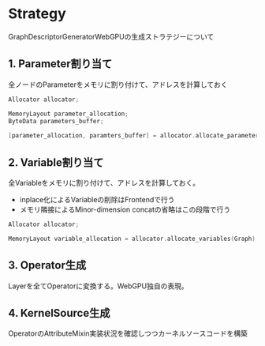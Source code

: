 # Strategy

GraphDescriptorGeneratorWebGPUの生成ストラテジーについて

## 1. Parameter割り当て

全ノードのParameterをメモリに割り付けて、アドレスを計算しておく

```cpp
Allocator allocator;

MemoryLayout parameter_allocation;
ByteData parameters_buffer;
 
[parameter_allocation, paramters_buffer] = allocator.allocate_parameters(Graph);
```

## 2. Variable割り当て

全Variableをメモリに割り付けて、アドレスを計算しておく。

- inplace化によるVariableの削除はFrontendで行う
- メモリ隣接によるMinor-dimension concatの省略はこの段階で行う

```cpp
Allocator allocator;

MemoryLayout variable_allocation = allocator.allocate_variables(Graph)
```

## 3. Operator生成

Layerを全てOperatorに変換する。WebGPU独自の表現。

## 4. KernelSource生成

OperatorのAttributeMixin実装状況を確認しつつカーネルソースコードを構築
